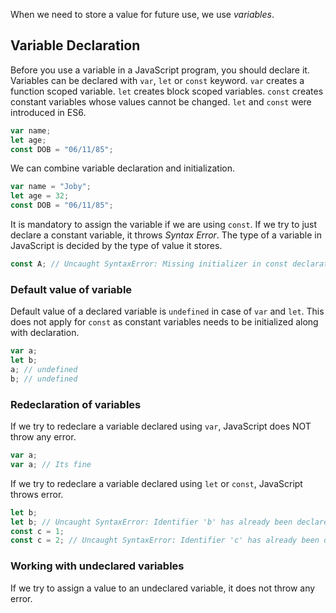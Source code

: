 When we need to store a value for future use, we use _variables_.

## Variable Declaration

Before you use a variable in a JavaScript program, you should declare it. Variables can be declared with `var`, `let` or `const` keyword. `var` creates a function scoped variable. `let` creates block scoped variables. `const` creates constant variables whose values cannot be changed. `let` and `const` were introduced in ES6.

```javascript
var name;
let age;
const DOB = "06/11/85";
```

We can combine variable declaration and initialization.

```javascript
var name = "Joby";
let age = 32;
const DOB = "06/11/85";
```

It is mandatory to assign the variable if we are using `const`. If we try to just declare a constant variable, it throws _Syntax Error_. The type of a variable in JavaScript is decided by the type of value it stores.

```javascript
const A; // Uncaught SyntaxError: Missing initializer in const declaration
```

### Default value of variable

Default value of a declared variable is `undefined` in case of `var` and `let`. This does not apply for `const` as constant variables needs to be initialized along with declaration.

```javascript
var a;
let b;
a; // undefined
b; // undefined
```

### Redeclaration of variables

If we try to redeclare a variable declared using `var`, JavaScript does NOT throw any error.

```javascript
var a;
var a; // Its fine
```

If we try to redeclare a variable declared using `let` or `const`, JavaScript throws error.

```javascript
let b;
let b; // Uncaught SyntaxError: Identifier 'b' has already been declared
const c = 1;
const c = 2; // Uncaught SyntaxError: Identifier 'c' has already been declared
```

### Working with undeclared variables

If we try to assign a value to an undeclared variable, it does not throw any error.
